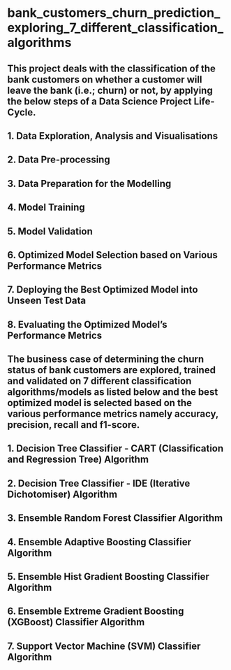 # bank_customers_churn_prediction_exploring_7_different_classification_algorithms

## This project deals with the classification of the bank customers on whether a customer will leave the bank (i.e.; churn) or not, by applying the below steps of a Data Science Project Life-Cycle.

## 1. Data Exploration, Analysis and Visualisations 
## 2. Data Pre-processing 
## 3. Data Preparation for the Modelling 
## 4. Model Training 
## 5. Model Validation 
## 6. Optimized Model Selection based on Various Performance Metrics 
## 7. Deploying the Best Optimized Model into Unseen Test Data 
## 8. Evaluating the Optimized Model’s Performance Metrics  

## The business case of determining the churn status of bank customers are explored, trained and validated on 7 different classification algorithms/models as listed below and the best optimized model is selected based on the various performance metrics namely accuracy, precision, recall and f1-score.  

## 1. Decision Tree Classifier - CART (Classification and Regression Tree) Algorithm 
## 2. Decision Tree Classifier - IDE (Iterative Dichotomiser) Algorithm 
## 3. Ensemble Random Forest Classifier Algorithm 
## 4. Ensemble Adaptive Boosting Classifier Algorithm 
## 5. Ensemble Hist Gradient Boosting Classifier Algorithm 
## 6. Ensemble Extreme Gradient Boosting (XGBoost) Classifier Algorithm 
## 7. Support Vector Machine (SVM) Classifier Algorithm
